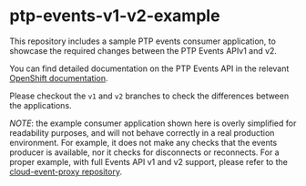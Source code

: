 # ptp-events-v1-v2-example
This repository includes a sample PTP events consumer application, to showcase the required changes between the PTP Events APIv1 and v2.

You can find detailed documentation on the PTP Events API in the relevant [OpenShift documentation](https://docs.redhat.com/en/documentation/openshift_container_platform/4.16/html-single/networking/index#ptp-cloud-events-consumer-dev-reference-v2).

Please checkout the `v1` and `v2` branches to check the differences between the applications.

*NOTE*: the example consumer application shown here is overly simplified for readability purposes, and will not behave correctly in a real
production environment. For example, it does not make any checks that the events producer is available, nor it checks for disconnects or
reconnects. For a proper example, with full Events API v1 and v2 support, please refer to the [cloud-event-proxy repository](https://github.com/redhat-cne/cloud-event-proxy/tree/main/examples).
